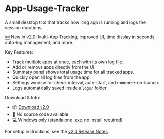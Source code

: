 # App-Usage-Tracker

A small desktop tool that tracks how long app is running and logs the session durations.

🆕 New in v2.0: Multi-App Tracking, improved UI, time display in seconds, auto-log management, and more.

Key Features:
- Track multiple apps at once, each with its own log file.
- Add or remove apps directly from the UI.
- Summary panel shows total usage time for all tracked apps.
- Quickly open all log files from the app.
- Settings window for check interval, auto-start, and minimize-on-launch.
- Logs automatically saved inside a `logs/` folder.

Download & Info:
- 📦 [Download v2.0](https://github.com/VideoGamerMan/App-Usage-Tracker/releases/tag/v2.0)
- 📝 No source code available.
- 💻 Windows only (standalone .exe, no install required)

 For setup instructions, see the [v2.0 Release Notes](https://github.com/VideoGamerMan/App-Usage-Tracker/releases/tag/v2.0)
